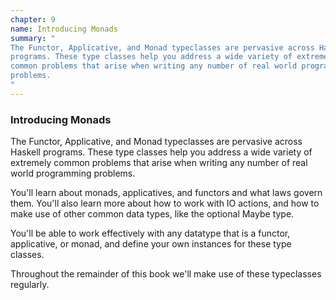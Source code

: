 ```yaml
---
chapter: 9
name: Introducing Monads
summary: "
The Functor, Applicative, and Monad typeclasses are pervasive across Haskell
programs. These type classes help you address a wide variety of extremely
common problems that arise when writing any number of real world programming
problems.
"
---
```


### Introducing Monads

The Functor, Applicative, and Monad typeclasses are pervasive across Haskell
programs. These type classes help you address a wide variety of extremely
common problems that arise when writing any number of real world programming
problems.

You'll learn about monads, applicatives, and functors and what laws govern
them. You'll also learn more about how to work with IO actions, and how to
make use of other common data types, like the optional Maybe type.

You'll be able to work effectively with any datatype that is a functor,
applicative, or monad, and define your own instances for these type classes.

Throughout the remainder of this book we'll make use of these typeclasses
regularly.
